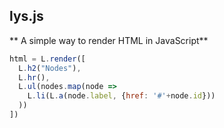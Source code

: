 ## lys.js
** A simple way to render HTML in JavaScript**

```javascript
html = L.render([
  L.h2("Nodes"),
  L.hr(),
  L.ul(nodes.map(node => 
    L.li(L.a(node.label, {href: '#'+node.id}))
  ))
])
```